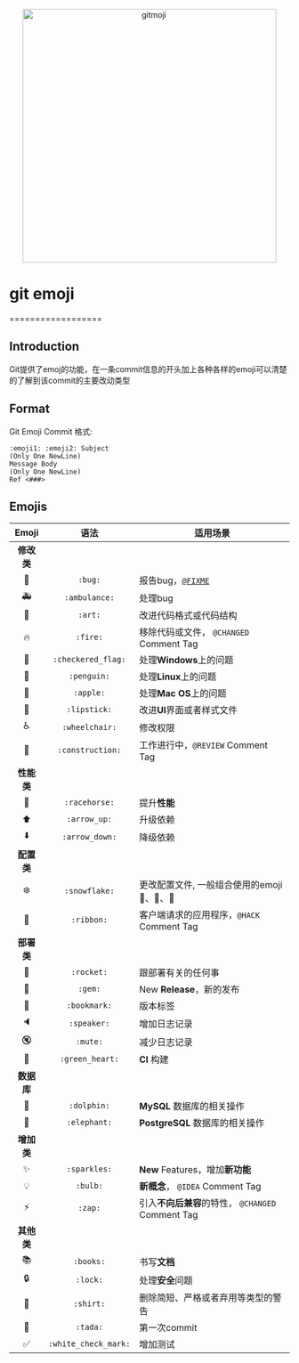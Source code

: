 <p align="center">
	<a href="https://gitmoji.carloscuesta.me">
		<img src="git_emoji.gif" width="456" alt="gitmoji">
	</a>
</p>

# git emoji
==================

Introduction
-----
Git提供了emoj的功能，在一条commit信息的开头加上各种各样的emoji可以清楚的了解到该commit的主要改动类型

Format
-----
Git Emoji Commit 格式:
```
:emoji1: :emoji2: Subject
(Only One NewLine)
Message Body
(Only One NewLine)
Ref <###>
```

Emojis
----------------

| Emoji | 语法 | 适用场景 |
|:---:|:---:|---|
| **修改类** |
| :bug: | `:bug:` | 报告bug，[`@FIXME`](https://github.com/slashsBin/styleguide-todo-grammar#bug-report) |
| :ambulance: | `:ambulance:` | 处理bug |
| :art: | `:art:` | 改进代码格式或代码结构 |
| :fire: | `:fire:` | 移除代码或文件， `@CHANGED` Comment Tag |
| :checkered_flag: | `:checkered_flag:` | 处理**Windows**上的问题 |
| :penguin: | `:penguin:` | 处理**Linux**上的问题 |
| :apple: | `:apple:` | 处理**Mac OS**上的问题|
| :lipstick: | `:lipstick:` | 改进**UI**界面或者样式文件 |
| :wheelchair: | `:wheelchair:` | 修改权限 |
| :construction: | `:construction:` | 工作进行中，`@REVIEW` Comment Tag |
|**性能类**|
| :racehorse: | `:racehorse:` | 提升**性能** |
| :arrow_up: | `:arrow_up:` | 升级依赖 |
| :arrow_down: | `:arrow_down:` | 降级依赖 |
|**配置类**|
| :snowflake: | `:snowflake:` | 更改配置文件, 一般组合使用的emoji :penguin:、:ribbon:、:rocket: |
| :ribbon: | `:ribbon:` | 客户端请求的应用程序，`@HACK` Comment Tag |
|**部署类**|
| :rocket: | `:rocket:` | 跟部署有关的任何事 |
| :gem: | `:gem:` | New **Release**，新的发布 |
| :bookmark: | `:bookmark:` | 版本标签 |
| :speaker: | `:speaker:` | 增加日志记录 |
| :mute: | `:mute:` | 减少日志记录 |
| :green_heart: | `:green_heart:` | **CI** 构建 |
|**数据库**|
| :dolphin: | `:dolphin:` | **MySQL** 数据库的相关操作 |
| :elephant: | `:elephant:` | **PostgreSQL** 数据库的相关操作 |
|**增加类**|
| :sparkles: | `:sparkles:` | **New** Features，增加**新功能**|
| :bulb: | `:bulb:` |**新概念**， `@IDEA` Comment Tag |
| :zap: | `:zap:` | 引入**不向后兼容**的特性， `@CHANGED` Comment Tag |
|**其他类**|
| :books: | `:books:` | 书写**文档** |
| :lock: | `:lock:` | 处理**安全**问题 |
| :shirt: | `:shirt:` | 删除简短、严格或者弃用等类型的警告 |
| :tada: | `:tada:` | 第一次commit |
| :white_check_mark: | `:white_check_mark:` | 增加测试 |

